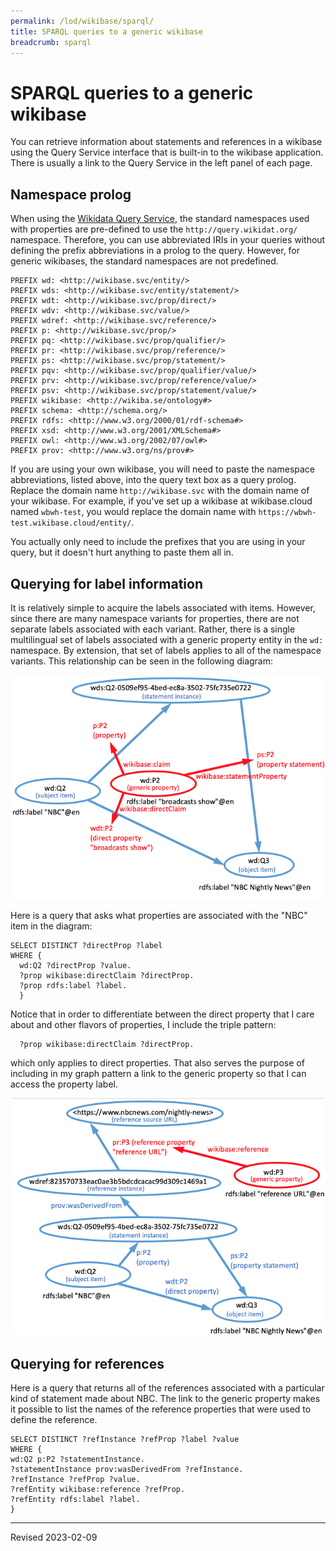 ```yaml
---
permalink: /lod/wikibase/sparql/
title: SPARQL queries to a generic wikibase
breadcrumb: sparql
---
```


# SPARQL queries to a generic wikibase

You can retrieve information about statements and references in a wikibase using the Query Service interface that is built-in to the wikibase application. There is usually a link to the Query Service in the left panel of each page.

## Namespace prolog

When using the [Wikidata Query Service](https://query.wikidat.org/), the standard namespaces used with properties are pre-defined to use the `http://query.wikidat.org/` namespace. Therefore, you can use abbreviated IRIs in your queries without defining the prefix abbreviations in a prolog to the query. However, for generic wikibases, the standard namespaces are not predefined.

```
PREFIX wd: <http://wikibase.svc/entity/>
PREFIX wds: <http://wikibase.svc/entity/statement/>
PREFIX wdt: <http://wikibase.svc/prop/direct/>
PREFIX wdv: <http://wikibase.svc/value/>
PREFIX wdref: <http://wikibase.svc/reference/>
PREFIX p: <http://wikibase.svc/prop/>
PREFIX pq: <http://wikibase.svc/prop/qualifier/>
PREFIX pr: <http://wikibase.svc/prop/reference/>
PREFIX ps: <http://wikibase.svc/prop/statement/>
PREFIX pqv: <http://wikibase.svc/prop/qualifier/value/>
PREFIX prv: <http://wikibase.svc/prop/reference/value/>
PREFIX psv: <http://wikibase.svc/prop/statement/value/>
PREFIX wikibase: <http://wikiba.se/ontology#>
PREFIX schema: <http://schema.org/>
PREFIX rdfs: <http://www.w3.org/2000/01/rdf-schema#>
PREFIX xsd: <http://www.w3.org/2001/XMLSchema#>
PREFIX owl: <http://www.w3.org/2002/07/owl#>
PREFIX prov: <http://www.w3.org/ns/prov#>
```

If you are using your own wikibase, you will need to paste the namespace abbreviations, listed above, into the query text box as a query prolog.  Replace the domain name `http://wikibase.svc` with the domain name of your wikibase. For example, if you've set up a wikibase at wikibase.cloud named `wbwh-test`, you would replace the domain name with `https://wbwh-test.wikibase.cloud/entity/`.

You actually only need to include the prefixes that you are using in your query, but it doesn't hurt anything to paste them all in.  

## Querying for label information

It is relatively simple to acquire the labels associated with items. However, since there are many namespace variants for properties, there are not separate labels associated with each variant. Rather, there is a single multilingual set of labels associated with a generic property entity in the `wd:` namespace. By extension, that set of labels applies to all of the namespace variants. This relationship can be seen in the following diagram:

![links from a generic property to variants](../../images/generic-prop-relationships.png)

Here is a query that asks what properties are associated with the "NBC" item in the diagram:

```sparql
SELECT DISTINCT ?directProp ?label
WHERE {
  wd:Q2 ?directProp ?value.
  ?prop wikibase:directClaim ?directProp.
  ?prop rdfs:label ?label.
  }
  ```

  Notice that in order to differentiate between the direct property that I care about and other flavors of properties, I include the triple pattern:

  ```sparql
    ?prop wikibase:directClaim ?directProp.
  ```

  which only applies to direct properties.  That also serves the purpose of including in my graph pattern a link to the generic property so that I can access the property label.

  ![links from a generic property to variants](../../images/generic-ref-prop-relationships.png)

  ## Querying for references

  Here is a query that returns all of the references associated with a particular kind of statement made about NBC. The link to the generic property makes it possible to list the names of the reference properties that were used to define the reference.

  ```sparql
SELECT DISTINCT ?refInstance ?refProp ?label ?value
WHERE {
  wd:Q2 p:P2 ?statementInstance.
  ?statementInstance prov:wasDerivedFrom ?refInstance.
  ?refInstance ?refProp ?value.
  ?refEntity wikibase:reference ?refProp.
  ?refEntity rdfs:label ?label.
  }
  ```


----
Revised 2023-02-09

